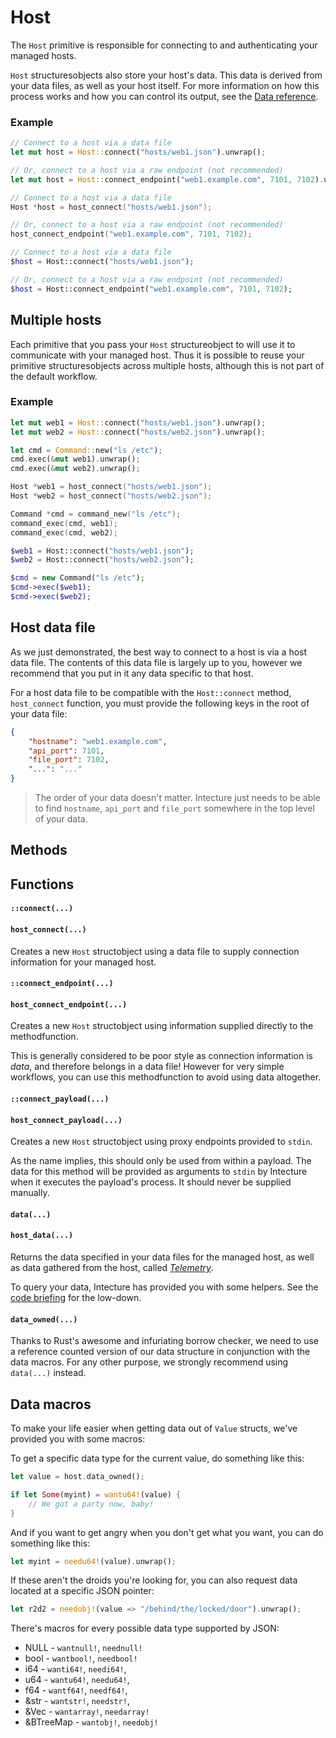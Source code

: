 # Host

The `Host` primitive is responsible for connecting to and authenticating your managed hosts.

`Host` <span class="lang-content lang-rust lang-c">structures</span><span class="lang-content lang-php">objects</span> also store your host's data. This data is derived from your data files, as well as your host itself. For more information on how this process works and how you can control its output, see the [Data reference](ch05-05-03-reference-projects-data.html).

### Example

<div class="lang-content lang-rust">

```rust
// Connect to a host via a data file
let mut host = Host::connect("hosts/web1.json").unwrap();

// Or, connect to a host via a raw endpoint (not recommended)
let mut host = Host::connect_endpoint("web1.example.com", 7101, 7102).unwrap();
```
</div>
<div class="lang-content lang-c">

```c
// Connect to a host via a data file
Host *host = host_connect("hosts/web1.json");

// Or, connect to a host via a raw endpoint (not recommended)
host_connect_endpoint("web1.example.com", 7101, 7102);
```
</div>
<div class="lang-content lang-php">

```php
// Connect to a host via a data file
$host = Host::connect("hosts/web1.json");

// Or, connect to a host via a raw endpoint (not recommended)
$host = Host::connect_endpoint("web1.example.com", 7101, 7102);
```
</div>

## Multiple hosts

Each primitive that you pass your `Host` <span class="lang-content lang-rust lang-c">structure</span><span class="lang-content lang-php">object</span> to will use it to communicate with your managed host. Thus it is possible to reuse your primitive <span class="lang-content lang-rust lang-c">structures</span><span class="lang-content lang-php">objects</span> across multiple hosts, although this is not part of the default workflow.

### Example

<div class="lang-content lang-rust">

```rust
let mut web1 = Host::connect("hosts/web1.json").unwrap();
let mut web2 = Host::connect("hosts/web2.json").unwrap();

let cmd = Command::new("ls /etc");
cmd.exec(&mut web1).unwrap();
cmd.exec(&mut web2).unwrap();
```
</div>
<div class="lang-content lang-c">

```c
Host *web1 = host_connect("hosts/web1.json");
Host *web2 = host_connect("hosts/web2.json");

Command *cmd = command_new("ls /etc");
command_exec(cmd, web1);
command_exec(cmd, web2);
```
</div>
<div class="lang-content lang-php">

```php
$web1 = Host::connect("hosts/web1.json");
$web2 = Host::connect("hosts/web2.json");

$cmd = new Command("ls /etc");
$cmd->exec($web1);
$cmd->exec($web2);
```
</div>

## Host data file

As we just demonstrated, the best way to connect to a host is via a host data file. The contents of this data file is largely up to you, however we recommend that you put in it any data specific to that host.

For a host data file to be compatible with the
<span class="lang-content lang-rust lang-php"><code class="hljs">Host::connect</code> method,</span>
<span class="lang-content lang-c"><code class="hljs">host_connect</code> function,</span>
you must provide the following keys in the root of your data file:

```json
{
    "hostname": "web1.example.com",
    "api_port": 7101,
    "file_port": 7102,
    "...": "..."
}
```

> The order of your data doesn't matter. Intecture just needs to be able to find `hostname`, `api_port` and `file_port` somewhere in the top level of your data.

<div class="lang-content lang-rust lang-php">

## Methods</div>
<div class="lang-content lang-c">

## Functions</div>

<div class="lang-content lang-rust lang-php">

#### `::connect(...)`</div>
<div class="lang-content lang-c">

#### `host_connect(...)`</div>

Creates a new `Host` <span class="lang-content lang-rust lang-c">struct</span><span class="lang-content lang-php">object</span> using a data file to supply connection information for your managed host.

<div class="lang-content lang-rust lang-php">

#### `::connect_endpoint(...)`</div>
<div class="lang-content lang-c">

#### `host_connect_endpoint(...)`</div>

Creates a new `Host` <span class="lang-content lang-rust lang-c">struct</span><span class="lang-content lang-php">object</span> using information supplied directly to the <span class="lang-content lang-rust lang-php">method</span><span class="lang-content lang-c">function</span>.

This is generally considered to be poor style as connection information is _data_, and therefore belongs in a data file! However for very simple workflows, you can use this <span class="lang-content lang-rust lang-php">method</span><span class="lang-content lang-c">function</span> to avoid using data altogether.

<div class="lang-content lang-rust lang-php">

#### `::connect_payload(...)`</div>
<div class="lang-content lang-c">

#### `host_connect_payload(...)`</div>

Creates a new `Host` <span class="lang-content lang-rust lang-c">struct</span><span class="lang-content lang-php">object</span> using proxy endpoints provided to `stdin`.

As the name implies, this should only be used from within a payload. The data for this method will be provided as arguments to `stdin` by Intecture when it executes the payload's process. It should never be supplied manually.

<div class="lang-content lang-rust lang-php">

#### `data(...)`</div>
<div class="lang-content lang-c">

#### `host_data(...)`</div>

Returns the data specified in your data files for the managed host, as well as data gathered from the host, called [_Telemetry_](ch05-05-03-reference-projects-data.html#telemetry).

To query your data, Intecture has provided you with some helpers. See the [code briefing](ch02-code-briefing.html#getting-data) for the low-down.

<div class="lang-content lang-rust">

#### `data_owned(...)`

Thanks to Rust's awesome and infuriating borrow checker, we need to use a reference counted version of our data structure in conjunction with the data macros. For any other purpose, we strongly recommend using `data(...)` instead.

## Data macros

To make your life easier when getting data out of `Value` structs, we've provided you with some macros:

To get a specific data type for the current value, do something like this:

```rust
let value = host.data_owned();

if let Some(myint) = wantu64!(value) {
    // We got a party now, baby!
}
```

And if you want to get angry when you don't get what you want, you can do something like this:

```rust
let myint = needu64!(value).unwrap();
```

If these aren't the droids you're looking for, you can also request data located at a specific JSON pointer:

```rust
let r2d2 = needobj!(value => "/behind/the/locked/door").unwrap();
```

There's macros for every possible data type supported by JSON:

- NULL - `wantnull!`, `neednull!`
- bool - `wantbool!`, `needbool!`
- i64 - `wanti64!`, `needi64!`,
- u64 - `wantu64!`, `needu64!`,
- f64 - `wantf64!`, `needf64!`,
- \&str - `wantstr!`, `needstr!`,
- \&Vec - `wantarray!`, `needarray!`
- \&BTreeMap - `wantobj!`, `needobj!`
</div>
